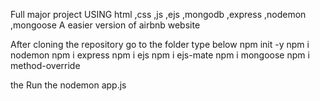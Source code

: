 Full major project USING html ,css ,js ,ejs ,mongodb ,express ,nodemon ,mongoose 
A easier version of airbnb website 


After cloning the repository go to the folder type below 
npm init -y
npm i nodemon 
npm i express
npm i ejs
npm i ejs-mate
npm i mongoose 
npm i method-override 

the Run the nodemon app.js
